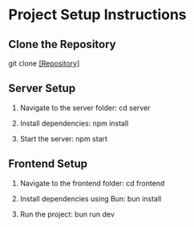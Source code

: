 # Project Setup Instructions

## Clone the Repository

git clone [[Repository]](https://github.com/gk9848970/atomicwork.git)

## Server Setup

1. Navigate to the server folder:
   cd server

2. Install dependencies:
   npm install

3. Start the server:
   npm start

## Frontend Setup

1. Navigate to the frontend folder:
   cd frontend

2. Install dependencies using Bun:
   bun install

3. Run the project:
   bun run dev
